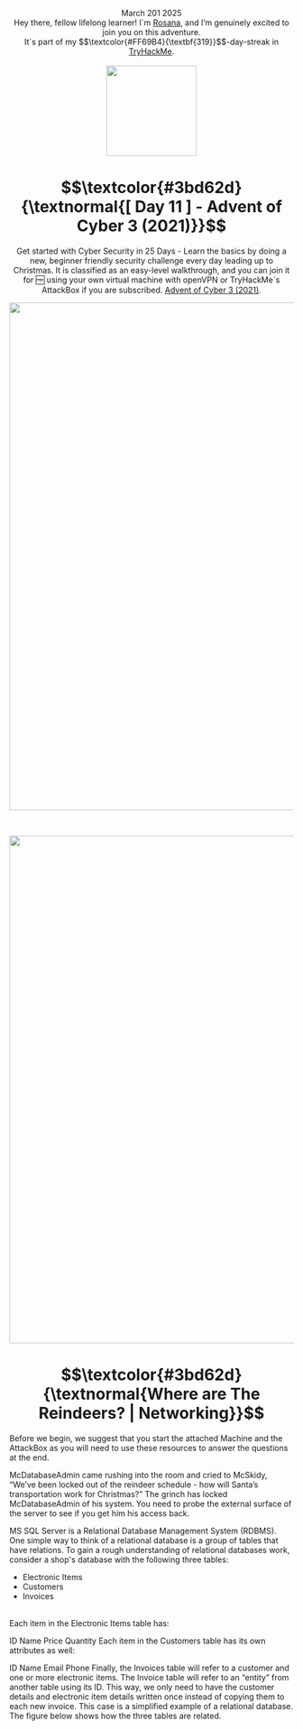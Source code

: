 
<p align="center">March 201 2025<br>
Hey there, fellow lifelong learner! I´m <a href="https://www.linkedin.com/in/rosanafssantos/">Rosana</a>, and I’m genuinely excited to join you on this adventure.<br>
It´s part of my $$\textcolor{#FF69B4}{\textbf{319}}$$-day-streak in  <a href="https://tryhackme.com">TryHackMe</a>.<br><br>
  <img width="160px" src="https://github.com/user-attachments/assets/67d84414-d9e4-4068-be03-f10e812305dd"></p>


<h1 align="center">
  $$\textcolor{#3bd62d}{\textnormal{[ Day 11 ] - Advent of Cyber 3 (2021)}}$$
</h1>
<p align="center">Get started with Cyber Security in 25 Days - Learn the basics by doing a new, beginner friendly security challenge every day leading up to Christmas. It is classified as an easy-level walkthrough, and you can join it for 🆓 using your own virtual machine with openVPN or TryHackMe´s AttackBox if you are subscribed. <a href="https://tryhackme.com/room/adventofcyber3">Advent of Cyber 3 (2021)</a>.</p>
                                                              
<p align="center"> <img width="900px" src=""> </p>

<br>

<p align="center"> <img width="900px" src=""> </p>

<h1 align="center">
  $$\textcolor{#3bd62d}{\textnormal{Where are The Reindeers? | Networking}}$$
</h1>

<p>Before we begin, we suggest that you start the attached Machine and the AttackBox as you will need to use these resources to answer the questions at the end.<br>

McDatabaseAdmin came rushing into the room and cried to McSkidy, “We’ve been locked out of the reindeer schedule - how will Santa’s transportation work for Christmas?” The grinch has locked McDatabaseAdmin of his system. You need to probe the external surface of the server to see if you get him his access back.<br>

MS SQL Server is a Relational Database Management System (RDBMS). One simple way to think of a relational database is a group of tables that have relations. To gain a rough understanding of relational databases work, consider a shop's database with the following three tables:<br>

- Electronic Items<br>
- Customers<br>
- Invoices<br><br>

Each item in the Electronic Items table has:

ID
Name
Price
Quantity
Each item in the Customers table has its own attributes as well:

ID
Name
Email
Phone
Finally, the Invoices table will refer to a customer and one or more electronic items. The Invoice table will refer to an “entity” from another table using its ID. This way, we only need to have the customer details and electronic item details written once instead of copying them to each new invoice. This case is a simplified example of a relational database. The figure below shows how the three tables are related.</p>
